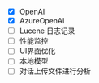 - [x] OpenAI
- [x] AzureOpenAI
- [ ] Lucene 日志记录
- [ ] 性能监控
- [ ] UI界面优化
- [ ] 本地模型
- [ ] 对话上传文件进行分析